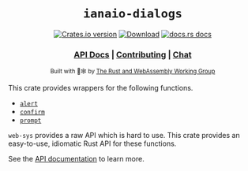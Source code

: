 <div align="center">

  <h1><code>ianaio-dialogs</code></h1>

  <p>
    <a href="https://crates.io/crates/ianaio-dialogs"><img src="https://img.shields.io/crates/v/ianaio-dialogs.svg?style=flat-square" alt="Crates.io version" /></a>
    <a href="https://crates.io/crates/ianaio-dialogs"><img src="https://img.shields.io/crates/d/ianaio-dialogs.svg?style=flat-square" alt="Download" /></a>
    <a href="https://docs.rs/ianaio-dialogs"><img src="https://img.shields.io/badge/docs-latest-blue.svg?style=flat-square" alt="docs.rs docs" /></a>
  </p>

  <h3>
    <a href="https://docs.rs/ianaio-dialogs">API Docs</a>
    <span> | </span>
    <a href="https://github.com/ianaio/dialogs/blob/main/CONTRIBUTING.md">Contributing</a>
    <span> | </span>
    <a href="https://discord.com/channels/1247475712001314857/1247475712001314860">Chat</a>
  </h3>

  <sub>Built with 🦀🕸 by <a href="https://rustwasm.github.io/">The Rust and WebAssembly Working Group</a></sub>
</div>

This crate provides wrappers for the following functions.
- [`alert`](https://developer.mozilla.org/en-US/docs/Web/API/Window/alert)
- [`confirm`](https://developer.mozilla.org/en-US/docs/Web/API/Window/confirm)
- [`prompt`](https://developer.mozilla.org/en-US/docs/Web/API/Window/prompt)

`web-sys` provides a raw API which is hard to use. This crate provides an easy-to-use,
idiomatic Rust API for these functions.

See the [API documentation](https://docs.rs/ianaio-dialogs) to learn more.
